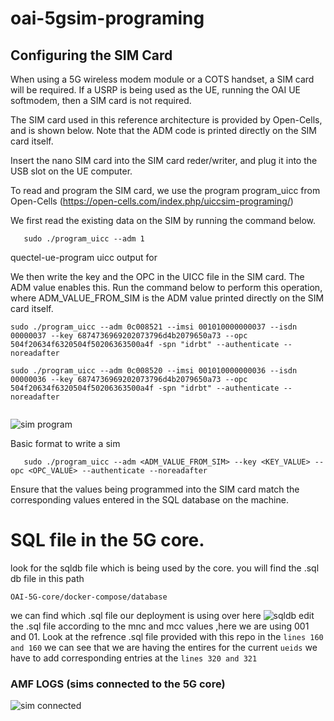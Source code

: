 # oai-5gsim-programing
## Configuring the SIM Card

When using a 5G wireless modem module or a COTS handset, a SIM card will be required. If a USRP is being used as the UE, running the OAI UE softmodem, then a SIM card is not required.

The SIM card used in this reference architecture is provided by Open-Cells, and is shown below. Note that the ADM code is printed directly on the SIM card itself.

Insert the nano SIM card into the SIM card reder/writer, and plug it into the USB slot on the UE computer.

To read and program the SIM card, we use the program program_uicc from Open-Cells (https://open-cells.com/index.php/uiccsim-programing/)

We first read the existing data on the SIM by running the command below.
```
   sudo ./program_uicc --adm 1
```
quectel-ue-program uicc output for 

We then write the key and the OPC in the UICC file in the SIM card. The ADM value enables this. Run the command below to perform this operation, where ADM_VALUE_FROM_SIM is the ADM value printed directly on the SIM card itself.
```
sudo ./program_uicc --adm 0c008521 --imsi 001010000000037 --isdn 00000037 --key 6874736969202073796d4b2079650a73 --opc 504f20634f6320504f50206363500a4f -spn "idrbt" --authenticate --noreadafter 

```

```
sudo ./program_uicc --adm 0c008520 --imsi 001010000000036 --isdn 00000036 --key 6874736969202073796d4b2079650a73 --opc 504f20634f6320504f50206363500a4f -spn "idrbt" --authenticate --noreadafter 


```
![sim program](https://github.com/abhic137/oai-5gsim-programing/assets/46273637/4dfb64d6-5221-432a-8d83-dbb98c582aa5)



Basic format to write a sim
```
   sudo ./program_uicc --adm <ADM_VALUE_FROM_SIM> --key <KEY_VALUE> --opc <OPC_VALUE> --authenticate --noreadafter 
```


Ensure that the values being programmed into the SIM card match the corresponding values entered in the SQL database on the machine. 
# SQL file in the 5G core.
look for the sqldb file which is being used by the core.
you will find the .sql db file in this path
```
OAI-5G-core/docker-compose/database
```
we can find which .sql file our deployment is using over here
![sqldb](https://github.com/abhic137/oai-5gsim-programing/assets/46273637/d11f7264-e94e-4eb8-9f9d-5fd715744109)
edit the .sql file according to the mnc and mcc values ,here we are using 001 and 01. Look at the refrence .sql file provided with this repo
in the ```lines 160 and 160``` we can see that we are having the entires for the current ```ueids```
we have to add corresponding entries at the ```lines 320 and 321```

### AMF LOGS (sims connected to the 5G core)
![sim connected](https://github.com/abhic137/oai-5gsim-programing/assets/46273637/9deff597-2e77-4baf-803e-be337daa211b)
